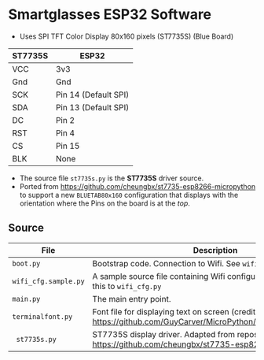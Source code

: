 # Smartglasses ESP32 Software

* Uses SPI TFT Color Display 80x160 pixels (ST7735S) (Blue Board)

| ST7735S | ESP32
| -- | --
| VCC | 3v3
| Gnd | Gnd
| SCK | Pin 14 (Default SPI)
| SDA | Pin 13 (Default SPI)
| DC | Pin 2
| RST | Pin 4
| CS | Pin 15
| BLK | None

* The source file `st7735s.py` is the **ST7735S** driver source.
* Ported from https://github.com/cheungbx/st7735-esp8266-micropython to support a new `BLUETAB80x160` configuration that displays with the orientation where the Pins on the board is at the *top*.

## Source
| File | Description
|--|--
| `boot.py` | Bootstrap code. Connection to Wifi. See `wifi_cfg.sample.py`
| `wifi_cfg.sample.py` | A sample source file containing Wifi configuration. Should rename this to `wifi_cfg.py`
| `main.py` | The main entry point.
| `terminalfont.py` | Font file for displaying text on screen (credits: https://github.com/GuyCarver/MicroPython/tree/master/esp8266)
| ` st7735s.py` | ST7735S display driver. Adapted from repository https://github.com/cheungbx/st7735-esp8266-micropython

